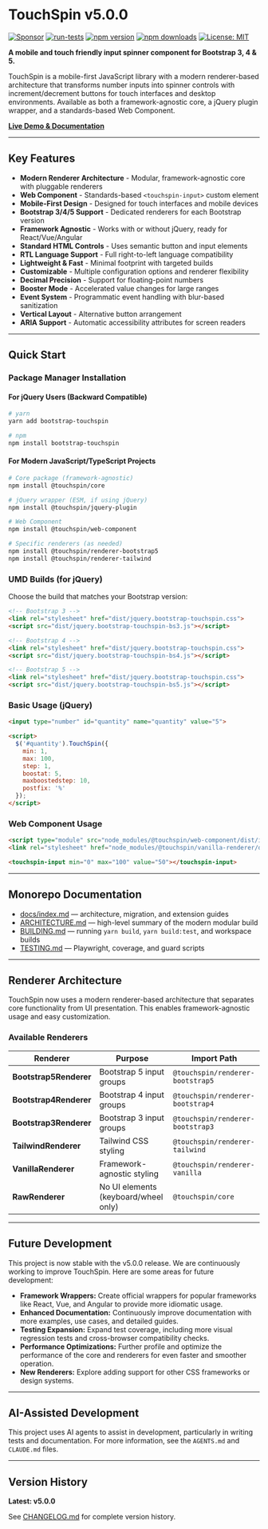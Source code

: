 # TouchSpin v5.0.0



[![Sponsor](https://img.shields.io/badge/Sponsor-GitHub-ea4aaa)](https://github.com/sponsors/istvan-ujjmeszaros)
[![run-tests](https://github.com/istvan-ujjmeszaros/touchspin/actions/workflows/run-tests.yml/badge.svg)](https://github.com/istvan-ujjmeszaros/touchspin/actions/workflows/run-tests.yml)
[![npm version](https://img.shields.io/npm/v/touchspin/next)](https://www.npmjs.com/package/touchspin)
[![npm downloads](https://img.shields.io/npm/dm/touchspin)](https://www.npmjs.com/package/touchspin)
[![License: MIT](https://img.shields.io/badge/License-MIT-blue.svg)](https://opensource.org/licenses/MIT)

**A mobile and touch friendly input spinner component for Bootstrap 3, 4 & 5.**

TouchSpin is a mobile-first JavaScript library with a modern renderer-based architecture that transforms number inputs into spinner controls with increment/decrement buttons for touch interfaces and desktop environments. Available as both a framework-agnostic core, a jQuery plugin wrapper, and a standards-based Web Component.

**[Live Demo & Documentation](https://www.virtuosoft.eu/code/touchspin/)**

---

## Key Features

- **Modern Renderer Architecture** - Modular, framework-agnostic core with pluggable renderers
- **Web Component** - Standards-based `<touchspin-input>` custom element
- **Mobile-First Design** - Designed for touch interfaces and mobile devices
- **Bootstrap 3/4/5 Support** - Dedicated renderers for each Bootstrap version
- **Framework Agnostic** - Works with or without jQuery, ready for React/Vue/Angular
- **Standard HTML Controls** - Uses semantic button and input elements
- **RTL Language Support** - Full right-to-left language compatibility
- **Lightweight & Fast** - Minimal footprint with targeted builds
- **Customizable** - Multiple configuration options and renderer flexibility
- **Decimal Precision** - Support for floating-point numbers
- **Booster Mode** - Accelerated value changes for large ranges
- **Event System** - Programmatic event handling with blur-based sanitization
- **Vertical Layout** - Alternative button arrangement
- **ARIA Support** - Automatic accessibility attributes for screen readers

---

## Quick Start

### Package Manager Installation

#### For jQuery Users (Backward Compatible)

```bash
# yarn
yarn add bootstrap-touchspin

# npm
npm install bootstrap-touchspin
```

#### For Modern JavaScript/TypeScript Projects

```bash
# Core package (framework-agnostic)
npm install @touchspin/core

# jQuery wrapper (ESM, if using jQuery)
npm install @touchspin/jquery-plugin

# Web Component
npm install @touchspin/web-component

# Specific renderers (as needed)
npm install @touchspin/renderer-bootstrap5
npm install @touchspin/renderer-tailwind
```

### UMD Builds (for jQuery)

Choose the build that matches your Bootstrap version:

```html
<!-- Bootstrap 3 -->
<link rel="stylesheet" href="dist/jquery.bootstrap-touchspin.css">
<script src="dist/jquery.bootstrap-touchspin-bs3.js"></script>

<!-- Bootstrap 4 -->
<link rel="stylesheet" href="dist/jquery.bootstrap-touchspin.css">
<script src="dist/jquery.bootstrap-touchspin-bs4.js"></script>

<!-- Bootstrap 5 -->
<link rel="stylesheet" href="dist/jquery.bootstrap-touchspin.css">
<script src="dist/jquery.bootstrap-touchspin-bs5.js"></script>
```

### Basic Usage (jQuery)

```html
<input type="number" id="quantity" name="quantity" value="5">

<script>
  $('#quantity').TouchSpin({
    min: 1,
    max: 100,
    step: 1,
    boostat: 5,
    maxboostedstep: 10,
    postfix: '%'
  });
</script>
```

### Web Component Usage

```html
<script type="module" src="node_modules/@touchspin/web-component/dist/index.js"></script>
<link rel="stylesheet" href="node_modules/@touchspin/vanilla-renderer/dist/touchspin-vanilla.css">

<touchspin-input min="0" max="100" value="50"></touchspin-input>
```

---

## Monorepo Documentation

- [docs/index.md](docs/index.md) — architecture, migration, and extension guides
- [ARCHITECTURE.md](ARCHITECTURE.md) — high-level summary of the modern modular build
- [BUILDING.md](BUILDING.md) — running `yarn build`, `yarn build:test`, and workspace builds
- [TESTING.md](TESTING.md) — Playwright, coverage, and guard scripts

---

## Renderer Architecture

TouchSpin now uses a modern renderer-based architecture that separates core functionality from UI presentation. This enables framework-agnostic usage and easy customization.

### Available Renderers

| Renderer | Purpose | Import Path |
|---|---|---|
| **Bootstrap5Renderer** | Bootstrap 5 input groups | `@touchspin/renderer-bootstrap5` |
| **Bootstrap4Renderer** | Bootstrap 4 input groups | `@touchspin/renderer-bootstrap4` |
| **Bootstrap3Renderer** | Bootstrap 3 input groups | `@touchspin/renderer-bootstrap3` |
| **TailwindRenderer** | Tailwind CSS styling | `@touchspin/renderer-tailwind` |
| **VanillaRenderer** | Framework-agnostic styling | `@touchspin/renderer-vanilla` |
| **RawRenderer** | No UI elements (keyboard/wheel only) | `@touchspin/core` |


---

## Future Development

This project is now stable with the v5.0.0 release. We are continuously working to improve TouchSpin. Here are some areas for future development:

-   **Framework Wrappers:** Create official wrappers for popular frameworks like React, Vue, and Angular to provide more idiomatic usage.
-   **Enhanced Documentation:** Continuously improve documentation with more examples, use cases, and detailed guides.
-   **Testing Expansion:** Expand test coverage, including more visual regression tests and cross-browser compatibility checks.
-   **Performance Optimizations:** Further profile and optimize the performance of the core and renderers for even faster and smoother operation.
-   **New Renderers:** Explore adding support for other CSS frameworks or design systems.

---

## AI-Assisted Development

This project uses AI agents to assist in development, particularly in writing tests and documentation. For more information, see the `AGENTS.md` and `CLAUDE.md` files.

---

## Version History

**Latest: v5.0.0**

See [CHANGELOG.md](CHANGELOG.md) for complete version history.
